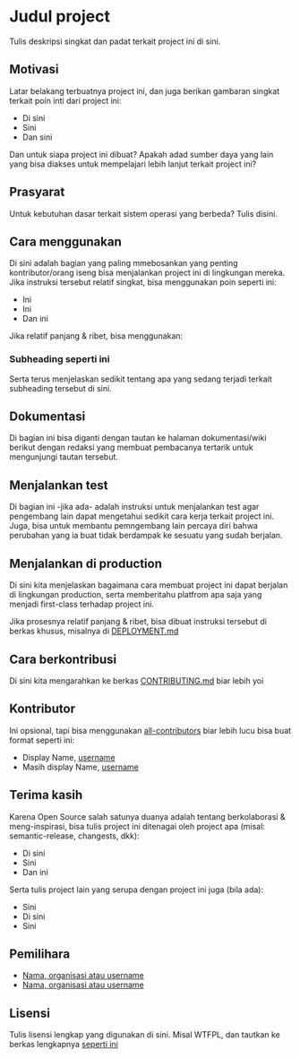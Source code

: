# Judul project
Tulis deskripsi singkat dan padat terkait project ini di sini.

## Motivasi
Latar belakang terbuatnya project ini, dan juga berikan gambaran singkat terkait poin inti dari project ini:

- Di sini
- Sini
- Dan sini

Dan untuk siapa project ini dibuat? Apakah adad sumber daya yang lain yang bisa diakses untuk mempelajari lebih lanjut terkait project ini?

## Prasyarat
Untuk kebutuhan dasar terkait sistem operasi yang berbeda? Tulis disini.

## Cara menggunakan
Di sini adalah bagian yang paling mmebosankan yang penting kontributor/orang iseng bisa menjalankan project ini di lingkungan mereka. Jika instruksi tersebut relatif singkat, bisa menggunakan poin seperti ini:

- Ini
- Ini 
- Dan ini

Jika relatif panjang & ribet, bisa menggunakan:

### Subheading seperti ini
Serta terus menjelaskan sedikit tentang apa yang sedang terjadi terkait subheading tersebut di sini.

## Dokumentasi
Di bagian ini bisa diganti dengan tautan ke halaman dokumentasi/wiki berikut dengan redaksi yang membuat pembacanya tertarik untuk mengunjungi tautan tersebut.

## Menjalankan test
Di bagian ini -jika ada- adalah instruksi untuk menjalankan test agar pengembang lain dapat mengetahui sedikit cara kerja terkait project ini. Juga, bisa untuk membantu pemngembang lain percaya diri bahwa perubahan yang ia buat tidak berdampak ke sesuatu yang sudah berjalan.

## Menjalankan di production
Di sini kita menjelaskan bagaimana cara membuat project ini dapat berjalan di lingkungan production, serta memberitahu platfrom apa saja yang menjadi first-class terhadap project ini.

Jika prosesnya relatif panjang & ribet, bisa dibuat instruksi tersebut di berkas khusus, misalnya di [DEPLOYMENT.md](./DEPLOYMENT.md)

## Cara berkontribusi
Di sini kita mengarahkan ke berkas [CONTRIBUTING.md](./CONTRIBUTING.md) biar lebih yoi

## Kontributor
Ini opsional, tapi bisa menggunakan [all-contributors](https://github.com/all-contributors/all-contributors) biar lebih lucu bisa buat format seperti ini:

- Display Name, [username](https://github.com/username)
- Masih display Name, [username](https://github.com/)

## Terima kasih
Karena Open Source salah satunya duanya adalah tentang berkolaborasi & meng-inspirasi, bisa tulis project ini ditenagai oleh project apa (misal: semantic-release, changests, dkk):

- Di sini
- Sini
- Dan ini

Serta tulis project lain yang serupa dengan project ini juga (bila ada):

- Sini
- Di sini
- Sini

## Pemilihara
- [Nama, organisasi atau username](https://github.com)
- [Nama, organisasi atau username](https://github.com)

## Lisensi
Tulis lisensi lengkap yang digunakan di sini. Misal WTFPL, dan tautkan ke berkas lengkapnya [seperti ini](./LICENSE)

